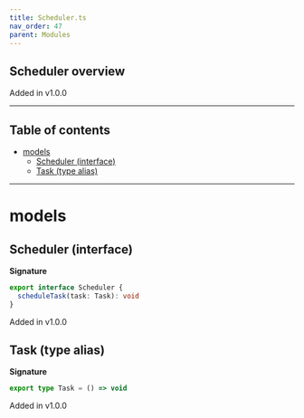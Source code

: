 ```yaml
---
title: Scheduler.ts
nav_order: 47
parent: Modules
---
```


## Scheduler overview

Added in v1.0.0

---

<h2 class="text-delta">Table of contents</h2>

- [models](#models)
  - [Scheduler (interface)](#scheduler-interface)
  - [Task (type alias)](#task-type-alias)

---

# models

## Scheduler (interface)

**Signature**

```ts
export interface Scheduler {
  scheduleTask(task: Task): void
}
```

Added in v1.0.0

## Task (type alias)

**Signature**

```ts
export type Task = () => void
```

Added in v1.0.0
